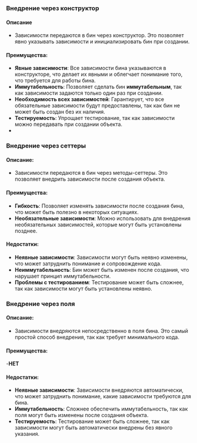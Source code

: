 ### Внедрение через конструктор

#### Описание

- Зависимости передаются в бин через конструктор. Это позволяет явно указывать зависимости и инициализировать бин при создании.
#### Преимущества:

- **Явные зависимости**: Все зависимости бина указываются в конструкторе, что делает их явными и облегчает понимание того, что требуется для работы бина.
- **Иммутабельность**: Позволяет сделать бин __иммутабельным__, так как зависимости задаются только один раз при создании.
- **Необходимость всех зависимостей**: Гарантирует, что все обязательные зависимости будут предоставлены, так как бин не может быть создан без их наличия.
- **Тестируемость**: Упрощает тестирование, так как зависимости можно передавать при создании объекта.
- 

### Внедрение через сеттеры

#### Описание:

- Зависимости передаются в бин через методы-сеттеры. Это позволяет внедрить зависимости после создания объекта.

#### Преимущества:

- **Гибкость**: Позволяет изменять зависимости после создания бина, что может быть полезно в некоторых ситуациях.
- **Необязательные зависимости**: Можно использовать для внедрения необязательных зависимостей, которые могут быть установлены позднее.

#### Недостатки:

- **Неявные зависимости**: Зависимости могут быть неявно изменены, что может затруднить понимание и сопровождение кода.
- **Неиммутабельность**: Бин может быть изменен после создания, что нарушает принцип иммутабельности.
- **Проблемы с тестированием**: Тестирование может быть сложнее, так как зависимости могут быть установлены неявно.




### Внедрение через поля

#### Описание:

- Зависимости внедряются непосредственно в поля бина. Это самый простой способ внедрения, так как требует минимального кода.

#### Преимущества:
-__НЕТ__
#### **Недостатки**:

- **Неявные зависимости**: Зависимости внедряются автоматически, что может затруднить понимание, какие зависимости требуются для бина.
- **Иммутабельность**: Сложнее обеспечить иммутабельность, так как поля могут быть изменены после создания объекта.
- **Тестируемость**: Тестирование может быть сложнее, так как зависимости могут быть автоматически внедрены без явного указания.



